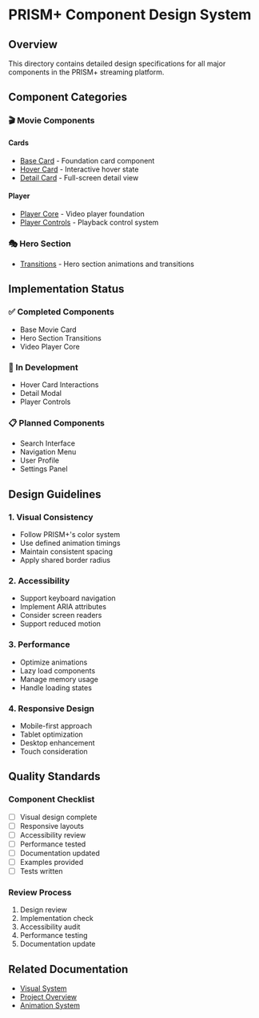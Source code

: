 # PRISM+ Component Design System

## Overview
This directory contains detailed design specifications for all major components in the PRISM+ streaming platform.

## Component Categories

### 🎬 Movie Components

#### Cards
- [Base Card](cards/BaseCard.md) - Foundation card component
- [Hover Card](cards/HoverCard.md) - Interactive hover state
- [Detail Card](cards/DetailCard.md) - Full-screen detail view

#### Player
- [Player Core](player/PlayerCore.md) - Video player foundation
- [Player Controls](player/Controls.md) - Playback control system

### 🎭 Hero Section
- [Transitions](hero/Transitions.md) - Hero section animations and transitions

## Implementation Status

### ✅ Completed Components
- Base Movie Card
- Hero Section Transitions
- Video Player Core

### 🚧 In Development
- Hover Card Interactions
- Detail Modal
- Player Controls

### 📋 Planned Components
- Search Interface
- Navigation Menu
- User Profile
- Settings Panel

## Design Guidelines

### 1. Visual Consistency
- Follow PRISM+'s color system
- Use defined animation timings
- Maintain consistent spacing
- Apply shared border radius

### 2. Accessibility
- Support keyboard navigation
- Implement ARIA attributes
- Consider screen readers
- Support reduced motion

### 3. Performance
- Optimize animations
- Lazy load components
- Manage memory usage
- Handle loading states

### 4. Responsive Design
- Mobile-first approach
- Tablet optimization
- Desktop enhancement
- Touch consideration

## Quality Standards

### Component Checklist
- [ ] Visual design complete
- [ ] Responsive layouts
- [ ] Accessibility review
- [ ] Performance tested
- [ ] Documentation updated
- [ ] Examples provided
- [ ] Tests written

### Review Process
1. Design review
2. Implementation check
3. Accessibility audit
4. Performance testing
5. Documentation update

## Related Documentation
- [Visual System](../VisualSystem.md)
- [Project Overview](../project-overview.md)
- [Animation System](../animations/CoreAnimations.md) 